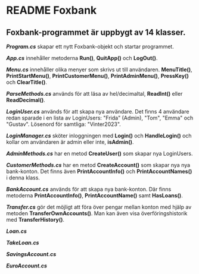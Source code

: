 # README **Foxbank**

## **Foxbank**-programmet är uppbygt av 14 klasser.


***Program.cs*** skapar ett nytt Foxbank-objekt och startar programmet.

***App.cs*** innehåller metoderna **Run()**, **QuitApp()** och **LogOut()**.

***Menu.cs*** innehåller olika menyer som skrivs ut till användaren. **MenuTitle()**, **PrintStartMenu()**, **PrintCustomerMenu()**, **PrintAdminMenu()**, **PressKey()** och **ClearTitle()**.

***ParseMethods.cs*** används för att läsa av hel/decimaltal, **ReadInt()** eller **ReadDecimal()**.

***LoginUser.cs*** används för att skapa nya användare. Det finns 4 användare redan sparade i en lista av LoginUsers: "Frida" (Admin), "Tom", "Emma" och "Gustav". Lösenord för samtliga: "Vinter2023".

***LoginManager.cs*** sköter inloggningen med **Login()** och **HandleLogin()** och kollar om användaren är admin eller inte, **isAdmin()**.

***AdminMethods.cs*** har en metod **CreateUser()** som skapar nya LoginUsers.

***CustomerMethods.cs*** har en metod **CreateAccount()** som skapar nya nya bank-konton. Det finns även **PrintAccountInfo()** och **PrintAccountNames()** i denna klass.

***BankAccount.cs*** används för att skapa nya bank-konton. Där finns metoderna **PrintAccountInfo()**, **PrintAccountName()** samt **HasLoans()**.

***Transfer.cs*** gör det möjligt att föra över pengar mellan konton med hjälp av metoden **TransferOwnAccounts()**. Man kan även visa överföringshistorik med **TransferHistory()**.

***Loan.cs***

***TakeLoan.cs***

***SavingsAccount.cs***

***EuroAccount.cs***


